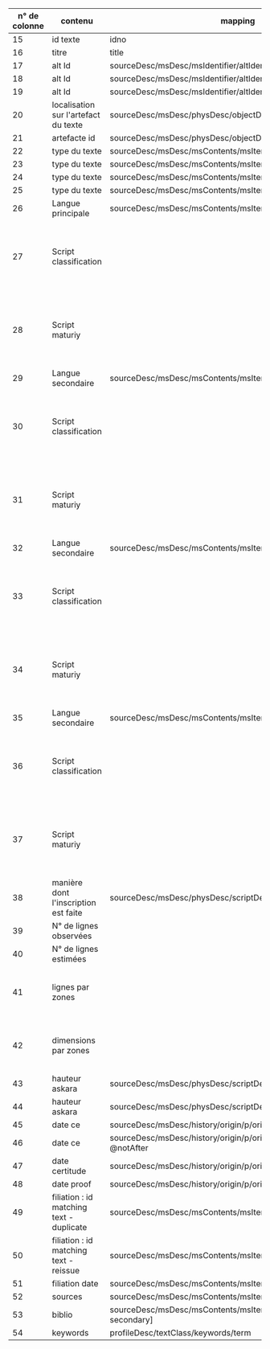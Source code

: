 |n° de colonne|contenu|mapping|pb|
|--|--|--|--|
|15|id texte|idno||
|16|titre|title||
|17|alt Id|sourceDesc/msDesc/msIdentifier/altIdentifier/idno||
|18|alt Id|sourceDesc/msDesc/msIdentifier/altIdentifier/idno||
|19|alt Id|sourceDesc/msDesc/msIdentifier/altIdentifier/idno||
|20|localisation sur l'artefact du texte|sourceDesc/msDesc/physDesc/objectDesc/supportDesc/p||
|21|artefacte id|sourceDesc/msDesc/physDesc/objectDesc/@corresp||
|22|type du texte|sourceDesc/msDesc/msContents/msItem/@class||
|23|type du texte|sourceDesc/msDesc/msContents/msItem/@class||
|24|type du texte|sourceDesc/msDesc/msContents/msItem/@class||
|25|type du texte|sourceDesc/msDesc/msContents/msItem/@class||
|26|Langue principale|sourceDesc/msDesc/msContents/msItem/textLang/@mainLang||
|27|Script classification||Il faudrait importer le handDesc du fichier de l'édition...|
|28|Script maturiy||Il faudrait importer le handDesc du fichier de l'édition...|
|29|Langue secondaire|sourceDesc/msDesc/msContents/msItem/textLang/@otherLangs||
|30|Script classification||Il faudrait importer le handDesc du fichier de l'édition...|
|31|Script maturiy||Il faudrait importer le handDesc du fichier de l'édition...|
|32|Langue secondaire|sourceDesc/msDesc/msContents/msItem/textLang/@otherLangs||
|33|Script classification||Il faudrait importer le handDesc du fichier de l'édition...|
|34|Script maturiy||Il faudrait importer le handDesc du fichier de l'édition...|
|35|Langue secondaire|sourceDesc/msDesc/msContents/msItem/textLang/@otherLangs||
|36|Script classification||Il faudrait importer le handDesc du fichier de l'édition...|
|37|Script maturiy||Il faudrait importer le handDesc du fichier de l'édition...|
|38|manière dont l'inscription est faite|sourceDesc/msDesc/physDesc/scriptDesc/p||
|39|N° de lignes observées|||
|40|N° de lignes estimées|||
|41|lignes par zones||traitement selon plusieurs conditions à prévoir|
|42|dimensions par zones||traitement selon plusieurs conditions à prévoir|
|43|hauteur askara|sourceDesc/msDesc/physDesc/scriptDesc/p/dimensions/height||
|44|hauteur askara|sourceDesc/msDesc/physDesc/scriptDesc/p/dimensions/width||
|45|date ce|sourceDesc/msDesc/history/origin/p/origDate/@when||
|46|date ce|sourceDesc/msDesc/history/origin/p/origDate/@notBefore and @notAfter||
|47|date certitude|sourceDesc/msDesc/history/origin/p/origDate/@cert||
|48|date proof|sourceDesc/msDesc/history/origin/p/origDate/@evidence||
|49|filiation : id matching text - duplicate|sourceDesc/msDesc/msContents/msItem/filiation/@type=duplicate||
|50|filiation : id matching text - reissue|sourceDesc/msDesc/msContents/msItem/filiation/@type=reissue||
|51|filiation date|sourceDesc/msDesc/msContents/msItem/filiation/ CDATA||
|52|sources|sourceDesc/msDesc/msContents/msItem/listBibl[@type = primary]||
|53|biblio|sourceDesc/msDesc/msContents/msItem/listBibl[@type = secondary]||
|54| keywords| profileDesc/textClass/keywords/term||
